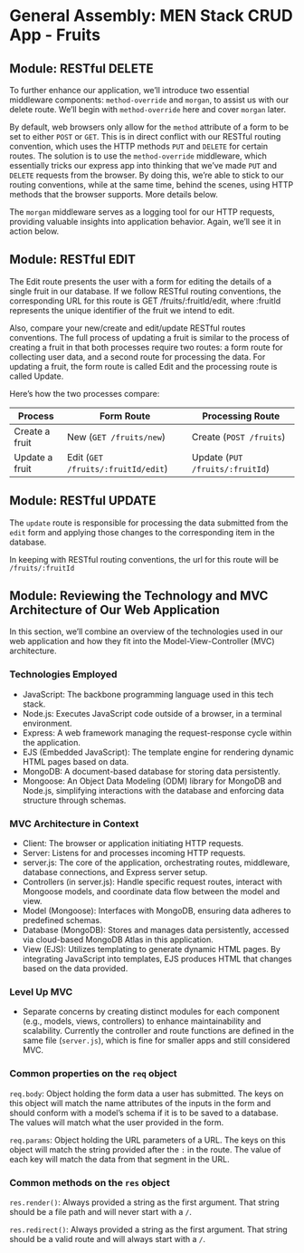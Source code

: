# General Assembly: MEN Stack CRUD App - Fruits

## Module: RESTful DELETE

To further enhance our application, we’ll introduce two essential middleware components: `method-override` and `morgan`, to assist us with our delete route. We’ll begin with `method-override` here and cover `morgan` later.

By default, web browsers only allow for the `method` attribute of a form to be set to either `POST` or `GET`. This is in direct conflict with our RESTful routing convention, which uses the HTTP methods `PUT` and `DELETE` for certain routes. The solution is to use the `method-override` middleware, which essentially tricks our express app into thinking that we’ve made `PUT` and `DELETE` requests from the browser. By doing this, we’re able to stick to our routing conventions, while at the same time, behind the scenes, using HTTP methods that the browser supports. More details below.

The `morgan` middleware serves as a logging tool for our HTTP requests, providing valuable insights into application behavior. Again, we’ll see it in action below.

## Module: RESTful EDIT

The Edit route presents the user with a form for editing the details of a single fruit in our database. If we follow RESTful routing conventions, the corresponding URL for this route is GET /fruits/:fruitId/edit, where :fruitId represents the unique identifier of the fruit we intend to edit.

Also, compare your new/create and edit/update RESTful routes conventions. The full process of updating a fruit is similar to the process of creating a fruit in that both processes require two routes: a form route for collecting user data, and a second route for processing the data. For updating a fruit, the form route is called Edit and the processing route is called Update.

Here’s how the two processes compare:

| Process        | Form Route                         | Processing Route                |
| -------------- | ---------------------------------- | ------------------------------- |
| Create a fruit | New (`GET /fruits/new`)            | Create (`POST /fruits`)         |
| Update a fruit | Edit (`GET /fruits/:fruitId/edit`) | Update (`PUT /fruits/:fruitId`) |

## Module: RESTful UPDATE

The `update` route is responsible for processing the data submitted from the `edit` form and applying those changes to the corresponding item in the database.

In keeping with RESTful routing conventions, the url for this route will be `/fruits/:fruitId`

## Module: Reviewing the Technology and MVC Architecture of Our Web Application

In this section, we’ll combine an overview of the technologies used in our web application and how they fit into the Model-View-Controller (MVC) architecture.

### Technologies Employed

- JavaScript: The backbone programming language used in this tech stack.
- Node.js: Executes JavaScript code outside of a browser, in a terminal environment.
- Express: A web framework managing the request-response cycle within the application.
- EJS (Embedded JavaScript): The template engine for rendering dynamic HTML pages based on data.
- MongoDB: A document-based database for storing data persistently.
- Mongoose: An Object Data Modeling (ODM) library for MongoDB and Node.js, simplifying interactions with the database and enforcing data structure through schemas.

### MVC Architecture in Context

- Client: The browser or application initiating HTTP requests.
- Server: Listens for and processes incoming HTTP requests.
- server.js: The core of the application, orchestrating routes, middleware, database connections, and Express server setup.
- Controllers (in server.js): Handle specific request routes, interact with Mongoose models, and coordinate data flow between the model and view.
- Model (Mongoose): Interfaces with MongoDB, ensuring data adheres to predefined schemas.
- Database (MongoDB): Stores and manages data persistently, accessed via cloud-based MongoDB Atlas in this application.
- View (EJS): Utilizes templating to generate dynamic HTML pages. By integrating JavaScript into templates, EJS produces HTML that changes based on the data provided.

### Level Up MVC

- Separate concerns by creating distinct modules for each component (e.g., models, views, controllers) to enhance maintainability and scalability. Currently the controller and route functions are defined in the same file (`server.js`), which is fine for smaller apps and still considered MVC.

### Common properties on the `req` object

`req.body`: Object holding the form data a user has submitted. The keys on this object will match the name attributes of the inputs in the form and should conform with a model’s schema if it is to be saved to a database. The values will match what the user provided in the form.

`req.params`: Object holding the URL parameters of a URL. The keys on this object will match the string provided after the `:` in the route. The value of each key will match the data from that segment in the URL.

### Common methods on the `res` object

`res.render()`: Always provided a string as the first argument. That string should be a file path and will never start with a `/`.

`res.redirect()`: Always provided a string as the first argument. That string should be a valid route and will always start with a `/`.
